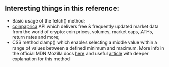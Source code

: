 ## Interesting things in this reference:

- Basic usage of the fetch() method;
- [coinpaprica](https://api.coinpaprika.com/) API which delivers free & frequently updated market data from the world of crypto: coin prices, volumes, market caps, ATHs, return rates and more;
- CSS method clamp() which enables selecting a middle value within a range of values between a defined minimum and maximum. More info in the official MDN Mozilla docs [here](<https://developer.mozilla.org/en-US/docs/Web/CSS/clamp()>) and useful [article](size-with) with deeper explanation for this method
